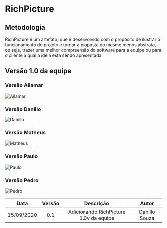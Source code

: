 # RichPicture

## Metodologia

RichPicture é um artefato, que é desenvolvido com o propósito de ilustrar o funcionamento do projeto e tornar a proposta do mesmo menos abstrata, ou seja, trazer uma melhor compreensão do software para a equipe ou para o cliente a qual a ideia está sendo apresentada.

## Versão 1.0 da equipe

### Versão Ailamar

![Ailamar](/images/RichPictureV1_Ailamar.jpg ':size=750')

### Versão Danillo

![Danillo](/images/RichPictureV1_Danillo.jpg ':size=750')

### Versão Matheus

![Matheus](/images/RichPictureV1_Matheus.jpg ':size=750')

### Versão Paulo

![Paulo](/images/RichPictureV1_Paulo.jpg ':size=750')

### Versão Pedro

![Pedro](/images/RichPictureV1_Pedro.jpg ':size=750')

|Data|Versão|Descrição|Autor|
|:-:|:-:|:-:|:-:|
|15/09/2020|0.1|Adicionando RichPicture 1.0v da equipe|Danillo Souza|
